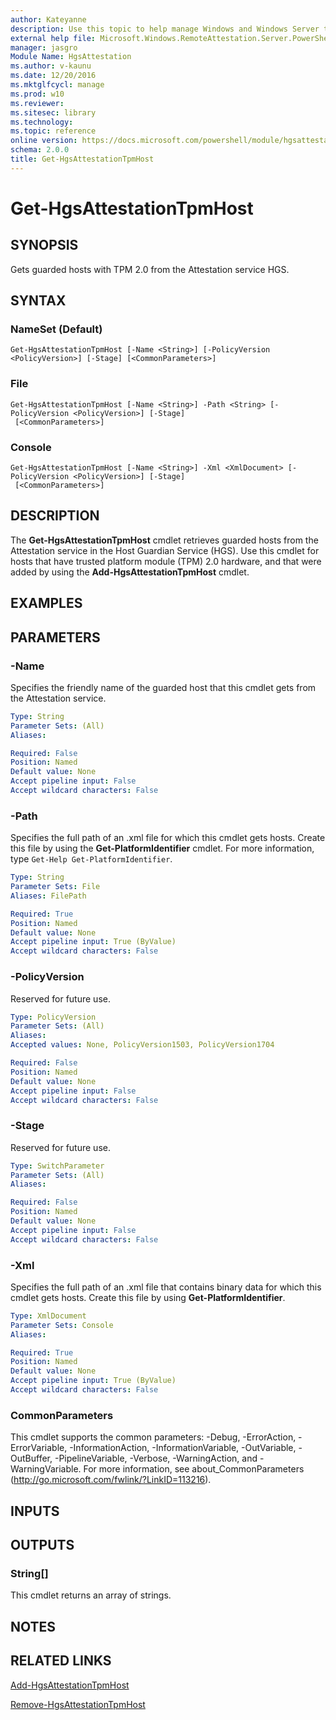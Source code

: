 ```yaml
---
author: Kateyanne
description: Use this topic to help manage Windows and Windows Server technologies with Windows PowerShell.
external help file: Microsoft.Windows.RemoteAttestation.Server.PowerShell.dll-Help.xml
manager: jasgro
Module Name: HgsAttestation
ms.author: v-kaunu
ms.date: 12/20/2016
ms.mktglfcycl: manage
ms.prod: w10
ms.reviewer: 
ms.sitesec: library
ms.technology: 
ms.topic: reference
online version: https://docs.microsoft.com/powershell/module/hgsattestation/get-hgsattestationtpmhost?view=windowsserver2016-ps&wt.mc_id=ps-gethelp
schema: 2.0.0
title: Get-HgsAttestationTpmHost
---
```


# Get-HgsAttestationTpmHost

## SYNOPSIS
Gets guarded hosts with TPM 2.0 from the Attestation service HGS.

## SYNTAX

### NameSet (Default)
```
Get-HgsAttestationTpmHost [-Name <String>] [-PolicyVersion <PolicyVersion>] [-Stage] [<CommonParameters>]
```

### File
```
Get-HgsAttestationTpmHost [-Name <String>] -Path <String> [-PolicyVersion <PolicyVersion>] [-Stage]
 [<CommonParameters>]
```

### Console
```
Get-HgsAttestationTpmHost [-Name <String>] -Xml <XmlDocument> [-PolicyVersion <PolicyVersion>] [-Stage]
 [<CommonParameters>]
```

## DESCRIPTION
The **Get-HgsAttestationTpmHost** cmdlet retrieves guarded hosts from the Attestation service in the Host Guardian Service (HGS).
Use this cmdlet for hosts that have trusted platform module (TPM) 2.0 hardware, and that were added by using the **Add-HgsAttestationTpmHost** cmdlet.

## EXAMPLES

## PARAMETERS

### -Name
Specifies the friendly name of the guarded host that this cmdlet gets from the Attestation service.

```yaml
Type: String
Parameter Sets: (All)
Aliases: 

Required: False
Position: Named
Default value: None
Accept pipeline input: False
Accept wildcard characters: False
```

### -Path
Specifies the full path of an .xml file for which this cmdlet gets hosts.
Create this file by using the **Get-PlatformIdentifier** cmdlet.
For more information, type `Get-Help Get-PlatformIdentifier`.

```yaml
Type: String
Parameter Sets: File
Aliases: FilePath

Required: True
Position: Named
Default value: None
Accept pipeline input: True (ByValue)
Accept wildcard characters: False
```

### -PolicyVersion
Reserved for future use.

```yaml
Type: PolicyVersion
Parameter Sets: (All)
Aliases: 
Accepted values: None, PolicyVersion1503, PolicyVersion1704

Required: False
Position: Named
Default value: None
Accept pipeline input: False
Accept wildcard characters: False
```

### -Stage
Reserved for future use.

```yaml
Type: SwitchParameter
Parameter Sets: (All)
Aliases: 

Required: False
Position: Named
Default value: None
Accept pipeline input: False
Accept wildcard characters: False
```

### -Xml
Specifies the full path of an .xml file that contains binary data for which this cmdlet gets hosts.
Create this file by using **Get-PlatformIdentifier**.

```yaml
Type: XmlDocument
Parameter Sets: Console
Aliases: 

Required: True
Position: Named
Default value: None
Accept pipeline input: True (ByValue)
Accept wildcard characters: False
```

### CommonParameters
This cmdlet supports the common parameters: -Debug, -ErrorAction, -ErrorVariable, -InformationAction, -InformationVariable, -OutVariable, -OutBuffer, -PipelineVariable, -Verbose, -WarningAction, and -WarningVariable. For more information, see about_CommonParameters (http://go.microsoft.com/fwlink/?LinkID=113216).

## INPUTS

## OUTPUTS

### String[]
This cmdlet returns an array of strings.

## NOTES

## RELATED LINKS

[Add-HgsAttestationTpmHost](./Add-HgsAttestationTpmHost.md)

[Remove-HgsAttestationTpmHost](./Remove-HgsAttestationTpmHost.md)

